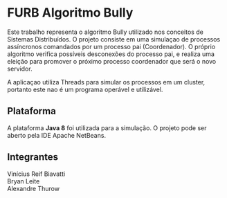 # FURB Algoritmo Bully
Este trabalho representa o algoritmo Bully utilizado nos conceitos de Sistemas Distribuídos. O projeto consiste em uma simulaçao de processos assíncronos comandados por um processo pai (Coordenador). O próprio algoritmo verifica possíveis desconexões do processo pai, e realiza uma eleição para promover o próximo processo coordenador que será o novo servidor. 

A aplicaçao utiliza Threads para simular os processos em um cluster, portanto este nao é um programa operável e utilizável.

## Plataforma
A plataforma <b>Java 8</b> foi utilizada para a simulação. O projeto pode ser aberto pela IDE Apache NetBeans.

## Integrantes
Vinícius Reif Biavatti<br>
Bryan Leite<br>
Alexandre Thurow
